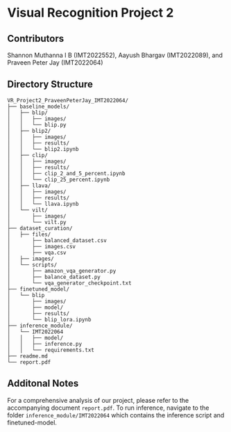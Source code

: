 # Visual Recognition Project 2

## Contributors
Shannon Muthanna I B (IMT2022552), Aayush Bhargav (IMT2022089), and Praveen Peter Jay (IMT2022064)

## Directory Structure

```
VR_Project2_PraveenPeterJay_IMT2022064/
├── baseline_models/
│   ├── blip/
│   │   ├── images/
│   │   └── blip.py
│   ├── blip2/
│   │   ├── images/
│   │   ├── results/
│   │   └── blip2.ipynb
│   ├── clip/
│   │   ├── images/
│   │   ├── results/
│   │   ├── clip_2_and_5_percent.ipynb
│   │   └── clip_25_percent.ipynb
│   ├── llava/
│   │   ├── images/
│   │   ├── results/
│   │   └── llava.ipynb
│   └── vilt/
│       ├── images/
│       └── vilt.py
├── dataset_curation/
│   ├── files/
│       ├── balanced_dataset.csv
│       ├── images.csv
│       ├── vqa.csv
│   ├── images/
│   └── scripts/
│       ├── amazon_vqa_generator.py
│       ├── balance_dataset.py
│       └── vqa_generator_checkpoint.txt
├── finetuned_model/
│   └── blip
│       ├── images/
│       ├── model/
│       ├── results/
│       └── blip_lora.ipynb
├── inference_module/
│   └── IMT2022064
│   │   ├── model/
│   │   ├── inference.py
│   │   └── requirements.txt
├── readme.md
└── report.pdf
```
## Additonal Notes

For a comprehensive analysis of our project, please refer to the accompanying document `report.pdf`. To run inference, navigate to the folder `inference_module/IMT2022064` which contains the inference script and finetuned-model.
